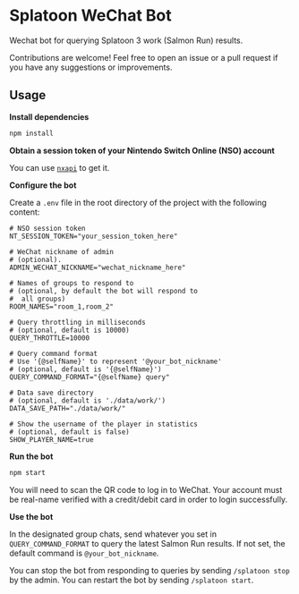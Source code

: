 # Splatoon WeChat Bot

Wechat bot for querying Splatoon 3 work (Salmon Run) results.

Contributions are welcome! Feel free to open an issue or a pull request if you have any suggestions or improvements.

## Usage

**Install dependencies**

```bash
npm install
```

**Obtain a session token of your Nintendo Switch Online (NSO) account**

You can use [`nxapi`](https://github.com/samuelthomas2774/nxapi) to get it.

**Configure the bot**

Create a `.env` file in the root directory of the project with the following content:

```env
# NSO session token
NT_SESSION_TOKEN="your_session_token_here"

# WeChat nickname of admin
# (optional).
ADMIN_WECHAT_NICKNAME="wechat_nickname_here"

# Names of groups to respond to
# (optional, by default the bot will respond to
#  all groups)
ROOM_NAMES="room_1,room_2"

# Query throttling in milliseconds
# (optional, default is 10000)
QUERY_THROTTLE=10000

# Query command format
# Use '{@selfName}' to represent '@your_bot_nickname'
# (optional, default is '{@selfName}')
QUERY_COMMAND_FORMAT="{@selfName} query"

# Data save directory
# (optional, default is './data/work/')
DATA_SAVE_PATH="./data/work/"

# Show the username of the player in statistics
# (optional, default is false)
SHOW_PLAYER_NAME=true
```

**Run the bot**

```bash
npm start
```

You will need to scan the QR code to log in to WeChat. Your account must be real-name verified with a credit/debit card in order to login successfully.

**Use the bot**

In the designated group chats, send whatever you set in `QUERY_COMMAND_FORMAT` to query the latest Salmon Run results. If not set, the default command is `@your_bot_nickname`.

You can stop the bot from responding to queries by sending `/splatoon stop` by the admin. You can restart the bot by sending `/splatoon start`.